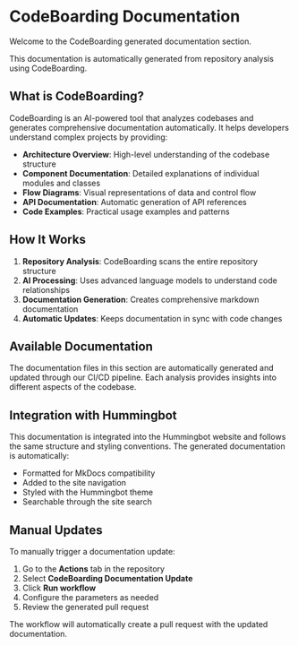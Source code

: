 # CodeBoarding Documentation

Welcome to the CodeBoarding generated documentation section.

This documentation is automatically generated from repository analysis using CodeBoarding.

## What is CodeBoarding?

CodeBoarding is an AI-powered tool that analyzes codebases and generates comprehensive documentation automatically. It helps developers understand complex projects by providing:

- **Architecture Overview**: High-level understanding of the codebase structure
- **Component Documentation**: Detailed explanations of individual modules and classes
- **Flow Diagrams**: Visual representations of data and control flow
- **API Documentation**: Automatic generation of API references
- **Code Examples**: Practical usage examples and patterns

## How It Works

1. **Repository Analysis**: CodeBoarding scans the entire repository structure
2. **AI Processing**: Uses advanced language models to understand code relationships
3. **Documentation Generation**: Creates comprehensive markdown documentation
4. **Automatic Updates**: Keeps documentation in sync with code changes

## Available Documentation

The documentation files in this section are automatically generated and updated through our CI/CD pipeline. Each analysis provides insights into different aspects of the codebase.

## Integration with Hummingbot

This documentation is integrated into the Hummingbot website and follows the same structure and styling conventions. The generated documentation is automatically:

- Formatted for MkDocs compatibility
- Added to the site navigation
- Styled with the Hummingbot theme
- Searchable through the site search

## Manual Updates

To manually trigger a documentation update:

1. Go to the **Actions** tab in the repository
2. Select **CodeBoarding Documentation Update**
3. Click **Run workflow**
4. Configure the parameters as needed
5. Review the generated pull request

The workflow will automatically create a pull request with the updated documentation.
